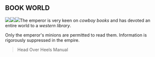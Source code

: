 ## BOOK WORLD

![](texture-bookworld.wall.cowboy.left?bg-pureBlack)![](texture-book.x?float-right&clear-right)![](texture-book.y?float-right&clear-right)The emperor is very keen
on *cowboy books* and has devoted an entire world to a *western library*.

Only the emperor's minions are permitted to read them.
Information is rigorously suppressed in the empire.

> Head Over Heels Manual
